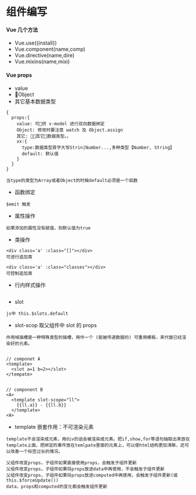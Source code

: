# 组件编写

#### Vue 几个方法
- Vue.use({install})
- Vue.component(name,comp)
- Vue.directive(name,dire)
- Vue.mixins(name,mixi)

#### Vue props
- value  
- Object
- 其它基本数据类型
```
{
  props:{
    value: 可供 v-model 进行双向数据绑定
    Object: 修改时要注意 watch 及 Object.assign
    其它: 其它数据类型。。
    xx:{
      type:数据类型首字大写Strin|Number...,多种类型【Number, String】
      default: 默认值
    }
  }
}

当type的类型为Array或者Object的时候default必须是一个函数
```

- 函数绑定
```
$emit 触发
```

- 属性操作
```
如果添加的属性没有赋值，则默认值为true
```

- 类操作
```
<div class='a' :class="[]"></div>
可进行追加类

<div class='a' :class="classes"></div>
可控制追加类

```

- 行内样式操作
```
```

- slot
```
js中 this.$slots.default 
```

- slot-scop 取父组件中 slot 的 props
```
作用域插槽是一种特殊类型的插槽，用作一个 (能被传递数据的) 可重用模板，来代替已经渲染好的元素。 


// componet A
<template>
  <slot a=1 b=2></slot>
</tempate>


// component B
<A>
  <template slot-scope="ll">
    {{ll.a}} - {{ll.b}}
  </template>
<A>
```

- template 嵌套作用：不可渲染元素
```
template不会渲染成元素，用div的话会被渲染成元素。把if,show,for等语句抽取出来放在template上面，把绑定的事件放在temlpate里面的元素上，可以使html结构更加清晰，还可以改善一个标签过长的情况。
```

```
父组件改变props，子组件如果直接使用props，会触发子组件更新
父组件改变props，子组件如果将props放进data中再使用，不会触发子组件更新
父组件改变props，子组件如果将props放进computed中再使用，会触发子组件更新(或this.$forceUpdate())
data，props和computed的变化都会触发组件更新
```